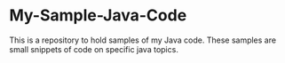 # My-Sample-Java-Code
This is a repository to hold samples of my Java code.
These samples are small snippets of code on specific java topics.
